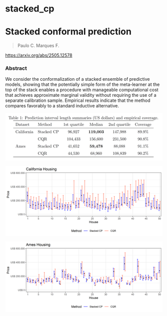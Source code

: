 # stacked_cp

# Stacked conformal prediction

> Paulo C. Marques F.

https://arxiv.org/abs/2505.12578

### Abstract

We consider the conformalization of a stacked ensemble of predictive models, showing that the potentially simple form of the meta-learner at the top of the stack enables a procedure with manageable computational cost that achieves approximate marginal validity without requiring the use of a separate calibration sample. Empirical results indicate that the method compares favorably to a standard inductive alternative.


![](images/results.png)

![](images/california.png)

![](images/ames.png)